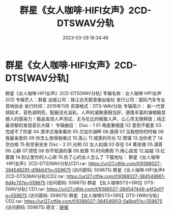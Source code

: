 ﻿---
title: 群星《女人咖啡·HIFI女声》2CD-DTSWAV分轨
date: 2023-03-29 16:34:48
categories: WAV车载音乐、镜像
tags: 华语中文
---
# 群星《女人咖啡·HIFI女声》2CD-DTS[WAV分轨]

群星《女人咖啡·HIFI女声》2CD-DTS[WAV分轨]
专辑名称：女人咖啡·HIFI女声 2CD
专辑艺人：群星
出版公司：珠江白天鹅音像出版社
发行公司：国际汽车专业音响协会
发行时间：2015年11月
资源格式：DTS-WAV分轨
专辑简介：
新一代音频技术，音色调明亮，配器流光溢彩。人声的凝聚感相当好，感情丰富的演唱极具撼人的感染力！极品发烧人声测试，无与伦比的极致人声，让心灵无限释放；纯正最浓郁的发烧音乐大碟！
专辑曲目：
Disc - 1
01 再度重相逢
02 爱到不能爱
03.完成不了的爱
04 漂洋过海来看你
05.贝加尔湖畔
06.值得
07.当我想你的时候
08 我最亲爱的
09 你怎么舍得我难过
10.莲心
11.城里的月光
12.预谋
13.当你老了
14.空白格
15.有空来坐坐
Disc - 2
01.光明
02 女人如烟
03 存在
04 黄玫瑰
05.滴答
06 心醉
07.领悟
08 你不知道的事
09.依靠
10.时间煮雨
11.用心良苦
12.姑娘
13.红蔷薇
14.别让爱你的人心碎
15.伤了心的女人怎么了
下载地址：
群星《女人咖啡·HIFI女声》2CD-DTS[WAV分轨]CD1.rar: https://url27.ctfile.com/f/9388027-384548291-d16b64?p=559675
(访问密码: 559675)
群星《女人咖啡·HIFI女声》2CD-DTS[WAV分轨]CD2.rar: https://url27.ctfile.com/f/9388027-384548861-6d4c70?p=559675
(访问密码: 559675)
群星 【女人咖啡STS+SRS】DTS-[WAV分轨] CD1.rar: https://url27.ctfile.com/f/9388027-384547449-a4f2e0?p=559675
(访问密码: 559675)
群星 【女人咖啡STS+SRS】DTS-[WAV分轨] CD2.rar: https://url27.ctfile.com/f/9388027-384546913-5a6bd1?p=559675
(访问密码: 559675)
原文：[链接](https://blog.sina.com.cn/s/blog_1647c7e760103117f.html)